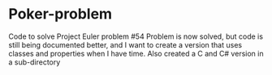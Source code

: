 # Poker-problem
Code to solve Project Euler problem #54
Problem is now solved, but code is still being documented better, and
I want to create a version that uses classes and properties when I have time.
Also created a C and C# version in a sub-directory
